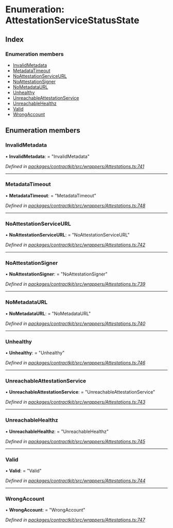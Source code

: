 # Enumeration: AttestationServiceStatusState

## Index

### Enumeration members

* [InvalidMetadata](_wrappers_attestations_.attestationservicestatusstate.md#invalidmetadata)
* [MetadataTimeout](_wrappers_attestations_.attestationservicestatusstate.md#metadatatimeout)
* [NoAttestationServiceURL](_wrappers_attestations_.attestationservicestatusstate.md#noattestationserviceurl)
* [NoAttestationSigner](_wrappers_attestations_.attestationservicestatusstate.md#noattestationsigner)
* [NoMetadataURL](_wrappers_attestations_.attestationservicestatusstate.md#nometadataurl)
* [Unhealthy](_wrappers_attestations_.attestationservicestatusstate.md#unhealthy)
* [UnreachableAttestationService](_wrappers_attestations_.attestationservicestatusstate.md#unreachableattestationservice)
* [UnreachableHealthz](_wrappers_attestations_.attestationservicestatusstate.md#unreachablehealthz)
* [Valid](_wrappers_attestations_.attestationservicestatusstate.md#valid)
* [WrongAccount](_wrappers_attestations_.attestationservicestatusstate.md#wrongaccount)

## Enumeration members

###  InvalidMetadata

• **InvalidMetadata**: = "InvalidMetadata"

*Defined in [packages/contractkit/src/wrappers/Attestations.ts:741](https://github.com/celo-org/celo-monorepo/blob/master/packages/contractkit/src/wrappers/Attestations.ts#L741)*

___

###  MetadataTimeout

• **MetadataTimeout**: = "MetadataTimeout"

*Defined in [packages/contractkit/src/wrappers/Attestations.ts:748](https://github.com/celo-org/celo-monorepo/blob/master/packages/contractkit/src/wrappers/Attestations.ts#L748)*

___

###  NoAttestationServiceURL

• **NoAttestationServiceURL**: = "NoAttestationServiceURL"

*Defined in [packages/contractkit/src/wrappers/Attestations.ts:742](https://github.com/celo-org/celo-monorepo/blob/master/packages/contractkit/src/wrappers/Attestations.ts#L742)*

___

###  NoAttestationSigner

• **NoAttestationSigner**: = "NoAttestationSigner"

*Defined in [packages/contractkit/src/wrappers/Attestations.ts:739](https://github.com/celo-org/celo-monorepo/blob/master/packages/contractkit/src/wrappers/Attestations.ts#L739)*

___

###  NoMetadataURL

• **NoMetadataURL**: = "NoMetadataURL"

*Defined in [packages/contractkit/src/wrappers/Attestations.ts:740](https://github.com/celo-org/celo-monorepo/blob/master/packages/contractkit/src/wrappers/Attestations.ts#L740)*

___

###  Unhealthy

• **Unhealthy**: = "Unhealthy"

*Defined in [packages/contractkit/src/wrappers/Attestations.ts:746](https://github.com/celo-org/celo-monorepo/blob/master/packages/contractkit/src/wrappers/Attestations.ts#L746)*

___

###  UnreachableAttestationService

• **UnreachableAttestationService**: = "UnreachableAttestationService"

*Defined in [packages/contractkit/src/wrappers/Attestations.ts:743](https://github.com/celo-org/celo-monorepo/blob/master/packages/contractkit/src/wrappers/Attestations.ts#L743)*

___

###  UnreachableHealthz

• **UnreachableHealthz**: = "UnreachableHealthz"

*Defined in [packages/contractkit/src/wrappers/Attestations.ts:745](https://github.com/celo-org/celo-monorepo/blob/master/packages/contractkit/src/wrappers/Attestations.ts#L745)*

___

###  Valid

• **Valid**: = "Valid"

*Defined in [packages/contractkit/src/wrappers/Attestations.ts:744](https://github.com/celo-org/celo-monorepo/blob/master/packages/contractkit/src/wrappers/Attestations.ts#L744)*

___

###  WrongAccount

• **WrongAccount**: = "WrongAccount"

*Defined in [packages/contractkit/src/wrappers/Attestations.ts:747](https://github.com/celo-org/celo-monorepo/blob/master/packages/contractkit/src/wrappers/Attestations.ts#L747)*
